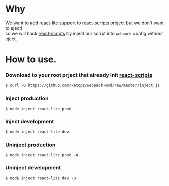 # Why
We want to add [react-lite](https://github.com/Lucifier129/react-lite) support to [react-scripts](https://github.com/facebookincubator/create-react-app) project but we don't want to eject!  
so we will hack [react-scripts](https://github.com/facebookincubator/create-react-app) by inject our script into `webpack` config without eject.

# How to use.
### Download to your root prject that already init [react-scripts](https://github.com/facebookincubator/create-react-app)
```shell
$ curl -O https://github.com/katopz/webpack-mod/raw/master/inject.js
```

### Inject production
```shell
$ node inject react-lite prod
```

### Inject development
```shell
$ node inject react-lite dev
```

### Uninject production
```shell
$ node inject react-lite prod -u
```

### Uninject development
```shell
$ node inject react-lite dev -u
```
